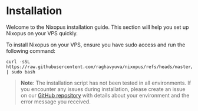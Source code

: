 # Installation

Welcome to the Nixopus installation guide. This section will help you set up Nixopus on your VPS quickly.

To install Nixopus on your VPS, ensure you have sudo access and run the following command:

```
curl -sSL https://raw.githubusercontent.com/raghavyuva/nixopus/refs/heads/master/scripts/install.sh | sudo bash
```

> **Note**: The installation script has not been tested in all environments. If you encounter any issues during installation, please create an issue on our [GitHub repository](https://github.com/raghavyuva/nixopus/issues) with details about your environment and the error message you received.